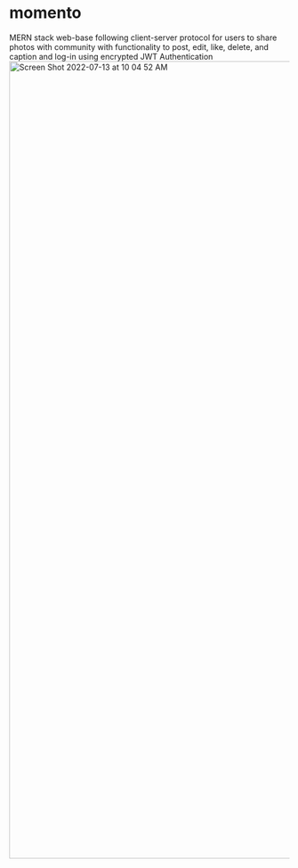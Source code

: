 # momento
MERN stack web-base following client-server protocol for users to share photos with community with functionality to
post, edit, like, delete, and caption and log-in using encrypted JWT Authentication
<img width="1430" alt="Screen Shot 2022-07-13 at 10 04 52 AM" src="https://user-images.githubusercontent.com/54908724/178806434-247b7b04-7b98-441a-9e4c-26e8e405b600.png">
